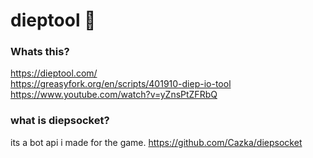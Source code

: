 # dieptool 🌌

### Whats this?

https://dieptool.com/  
https://greasyfork.org/en/scripts/401910-diep-io-tool  
https://www.youtube.com/watch?v=yZnsPtZFRbQ  

### what is diepsocket?

its a bot api i made for the game.  https://github.com/Cazka/diepsocket
